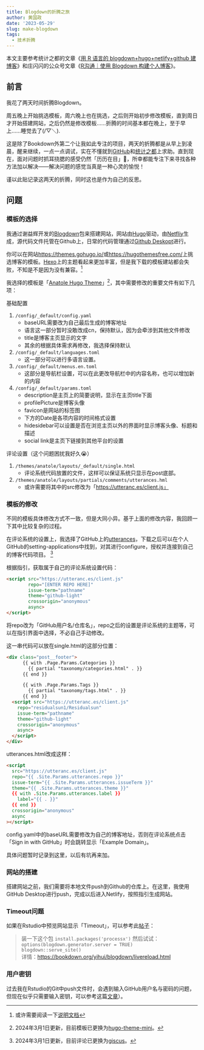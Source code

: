 ```yaml
---
title: Blogdown的折腾之旅
author: 黄国政
date: '2023-05-29'
slug: make-blogdown
tags: 
  - 技术折腾
---
```


<!--more-->

本文主要参考统计之都的文章《[用 R 语言的 blogdown+hugo+netlify+github 建博客](https://cosx.org/2018/01/build-blog-with-blogdown-hugo-netlify-github/)》和庄闪闪的公众号文章《[R沟通｜使用 Blogdown 构建个人博客](https://mp.weixin.qq.com/s/uoecNdyHZVHGXEl1l3bM4Q)》。

## 前言

我花了两天时间折腾Blogdown。

周五晚上开始挑选模板，周六晚上也在挑选，之后则开始初步修改模板，直到周日才开始搭建网站，之后仍然是修改模板……折腾的时间基本都在晚上，至于早上……睡觉去了(/▽＼).

这是除了Bookdown外第二个让我如此专注的项目，两天的折腾都是从早上到凌晨，醒来继续，一点一点调试，实在不懂就到[GitHub](https://github.com/)和[统计之都](https://cosx.org/)上求助。直到现在，面对问题时抓耳挠腮的感受仍然「历历在目」🤯，所幸都能专注下来寻找各种方法加以解决——解决问题的感觉当真是一种心灵的愉悦！

谨以此贴记录这两天的折腾，同时这也是作为自己的反思。

## 问题 

### 模板的选择 

我通过谢益辉开发的[Blogdown](https://github.com/rstudio/blogdown)包来搭建网站，网站由[Hugo](https://gohugo.io/)驱动，由[Netfliy](https://www.netlify.com/)生成，源代码文件托管在Github上，日常的代码管理通过[Github Deskopt](https://desktop.github.com/)进行。

你可以在网站<https://themes.gohugo.io/>或<https://hugothemesfree.com/>上挑选博客的模板。[Hexo](https://hexo.io/themes/)上的主题看起来更加丰富，但是我下载的模板建站都会失败，不知是不是因为没有兼容。[^guide]

[^guide]: 或许需要阅读一下[说明文档](https://bookdown.org/yihui/blogdown/)

我选择的模板是「[Anatole Hugo Theme](https://github.com/lxndrblz/anatole.git)」[^note1]，其中需要修改的重要文件有如下几项：  

[^note1]: 2024年3月1日更新，目前模板已更换为[hugo-theme-mini](https://github.com/nodejh/hugo-theme-mini)。

基础配置

1. `/config/_default/config.yaml`
    - baseURL需要改为自己最后生成的博客地址
    - 语言这一部分暂时没敢改成cn，保持默认，因为会牵涉到其他文件修改
    - title是博客主页显示的文字
    - 其余的根据具体需求再修改，我选择保持默认
2. `/config/_default/languages.toml`
    - 这一部分可以进行多语言设置。
3. `/config/_default/menus.en.toml`
    - 这部分是导航栏设置，可以在此更改导航栏中的内容名称，也可以增加新的内容
4. `/config/_default/params.toml`  
    - description是主页上的简要说明，显示在主页title下面  
    - profilePicture是博客头像  
    - favicon是网站的标签图
    - 下方的Date是各项内容的时间格式设置  
    - hidesidebar可以设置是否在浏览主页以外的界面时显示博客头像、标题和描述  
    - social link是主页下链接到其他平台的设置

评论设置（这个问题困扰我好久😭）

1. `/themes/anatole/layouts/_default/single.html`  
    - 评论系统代码放置的文件，这样可以保证系统只显示在post底部。
2. `/themes/anatole/layouts/partials/comments/utterances.hml`
    - 或许需要将其中的src修改为「https://utteranc.es/client.js」

### 模板的修改  

不同的模板具体修改方式不一致，但是大同小异。基于上面的修改内容，我回顾一下其中比较复杂的过程。

在评论系统的设置上，我选择了GitHub上的[utterances](https://github.com/utterance/utterances)，下载之后可以在个人GitHub的setting-applications中找到，对其进行configure，授权并连接到自己的博客代码项目。 [^note2]

[^note2]: 2024年3月1日更新，目前评论已更换为[giscus](https://github.com/giscus/giscus)。

根据指引，获取属于自己的评论系统设置代码：

``` html
<script src="https://utteranc.es/client.js"
        repo="[ENTER REPO HERE]"
        issue-term="pathname"
        theme="github-light"
        crossorigin="anonymous"
        async>
</script>
```

将repo改为「GitHub用户名/仓库名」，repo之后的设置是评论系统的主题等，可以在指引界面中选择，不必自己手动修改。  

这一串代码可以放在single.html的这部分位置：

``` html
<div class="post__footer">
      {{ with .Page.Params.Categories }}
        {{ partial "taxonomy/categories.html" . }}
      {{ end }}

      {{ with .Page.Params.Tags }}
        {{ partial "taxonomy/tags.html" . }}
      {{ end }}
  <script src="https://utteranc.es/client.js"
    repo="residualsun1/Residualsun"
    issue-term="pathname"
    theme="github-light"
    crossorigin="anonymous"
    async>
  </script>
</div>
```

utterances.html改成这样：  

``` html
<script
  src="https://utteranc.es/client.js"
  repo="{{ .Site.Params.utterances.repo }}"
  issue-term="{{ .Site.Params.utterances.issueTerm }}"
  theme="{{ .Site.Params.utterances.theme }}"
  {{ with .Site.Params.utterances.label }}
    label="{{ . }}"
  {{ end }}
  crossorigin="anonymous"
  async
></script>
```

config.yaml中的baseURL需要修改为自己的博客地址，否则在评论系统点击「Sign in with GitHub」时会跳转显示「Example Domain」。

具体问题暂时记录到这里，以后有坑再来加。

### 网站的搭建  

搭建网站之前，我们需要将本地文件push到Github的仓库上。在这里，我使用GitHub Desktop进行push，完成以后进入Netlify，按照指引生成网站。

### Timeout问题

如果在Rstudio中预览网站显示「Timeout」，可以参考此[帖子](https://d.cosx.org/d/420409-blogdown-serve-site/5)：

> 装一下这个包 `install.packages('processx')` 然后试试：
> `options(blogdown.generator.server = TRUE)`<br/>
> `blogdown::serve_site()`<br/>
> 详情：<https://bookdown.org/yihui/blogdown/livereload.html>

### 用户密钥

过去我在Rstudio的Git中push文件时，会遇到输入GitHub用户名与密码的问题，但现在似乎只需要输入密钥，可以参考这篇[文章](https://blog.csdn.net/HYZX_9987/article/details/129813888)）。